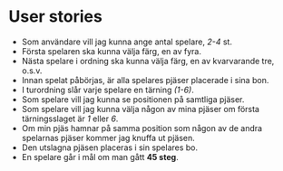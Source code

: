 # User stories

- Som användare vill jag kunna ange antal spelare, *2-4* st.
- Första spelaren ska kunna välja färg, en av fyra.
- Nästa spelare i ordning ska kunna välja färg, en av kvarvarande tre, o.s.v.
- Innan spelat påbörjas, är alla spelares pjäser placerade i sina bon.
- I turordning slår varje spelare en tärning *(1-6)*.
- Som spelare vill jag kunna se positionen på samtliga pjäser.
- Som spelare vill jag kunna välja någon av mina pjäser om första tärningsslaget är *1* eller *6*.
- Om min pjäs hamnar på samma position som någon av de andra spelarnas pjäser kommer jag knuffa ut pjäsen.
- Den utslagna pjäsen placeras i sin spelares bo.
- En spelare går i mål om man gått **45 steg**.



